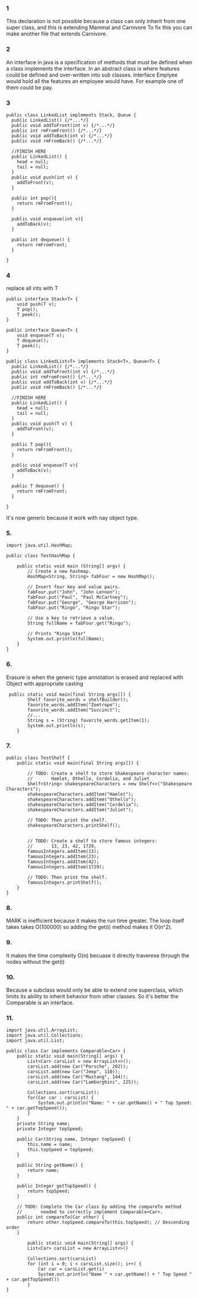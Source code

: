 ### 1
This declaration is not possible because a class can only inherit from one super class, and this is extending Mammal and Carnivore
To fix this you can make another file that extends Carnivore. 

### 2
An interface in java is a specification of methods that must be defined when a class implements the interface.
In an abstract class is where features could be defined and over-written into sub classes. interface Emplyee would hold all the features an employee would have.
For example one of them could be pay. 

### 3
```
public class LinkedList implements Stack, Queue {
  public LinkedList() {/*...*/}
  public void addToFront(int v) {/*...*/}
  public int rmFromFront() {/*...*/}
  public void addToBack(int v) {/*...*/}
  public void rmFromBack() {/*...*/}
  
  //FINISH HERE
  public LinkedList() {
    head = null;
    tail = null;
  }
  public void push(int v) {
    addToFront(v);
  }

  public int pop(){
    return rmFromFront();
  }

  public void enqueue(int v){
    addToBack(v);
  }

  public int dequeue() {
    return rmFromFront;
  }
  
}
```

### 4
replace all ints with T
```
public interface Stack<T> {
    void push(T v); 
    T pop();        
    T peek();       
}

public interface Queue<T> {
    void enqueue(T v); 
    T dequeue();       
    T peek();          
}

public class LinkedList<T> implements Stack<T>, Queue<T> {
  public LinkedList() {/*...*/}
  public void addToFront(int v) {/*...*/}
  public int rmFromFront() {/*...*/}
  public void addToBack(int v) {/*...*/}
  public void rmFromBack() {/*...*/}
  
  //FINISH HERE
  public LinkedList() {
    head = null;
    tail = null;
  }
  public void push(T v) {
    addToFront(v);
  }

  public T pop(){
    return rmFromFront();
  }

  public void enqueue(T v){
    addToBack(v);
  }

  public T dequeue() {
    return rmFromFront;
  }
  
}
```
It's now generic because it work with nay object type.

### 5.
```
import java.util.HashMap;

public class TestHashMap {

    public static void main (String[] argv) {
        // Create a new hashmap.
        HashMap<String, String> fabFour = new HashMap();

        // Insert four key and value pairs.
        fabFour.put("John", "John Lennon");
        fabFour.put("Paul", "Paul McCartney");
        fabFour.put("George", "George Harrison");
        fabFour.put("Ringo", "Ringo Star");

        // Use a key to retrieve a value.
        String fullName = fabFour.get("Ringo");

        // Prints "Ringo Star"
        System.out.println(fullName);
    }
}
```

### 6. 
Erasure is when the generic type annotation is erased and replaced with Object with appropriate casting
```
 public static void main(final String args[]) {
        Shelf favorite_words = shelfBuilder();
        favorite_words.addItem("Zoetrope");
        favorite_words.addItem("Succinct");
        //...        
        String s = (String) favorite_words.getItem(1);
        System.out.println(s);
    }
```

### 7. 
```
public class TestShelf {
    public static void main(final String args[]) {

        // TODO: Create a shelf to store Shakespeare character names:
        //       Hamlet, Othello, Cordelia, and Juliet
        Shelf<String> shakespeareCharacters = new Shelf<>("Shakespeare Characters");
        shakespeareCharacters.addItem("Hamlet");
        shakespeareCharacters.addItem("Othello");
        shakespeareCharacters.addItem("Cordelia");
        shakespeareCharacters.addItem("Juliet");

        // TODO: Then print the shelf.
        shakespeareCharacters.printShelf();


        // TODO: Create a shelf to store famous integers:
        //       13, 23, 42, 1729,
        famousIntegers.addItem(13);
        famousIntegers.addItem(23);
        famousIntegers.addItem(42);
        famousIntegers.addItem(1729);

        // TODO: Then print the shelf.
        famousIntegers.printShelf();
    }
}
```

### 8. 
MARK is inefficient because it makes the run time greater. The loop itself takes takes O(100000) so adding the get(i) method makes it O(n^2).

### 9.
It makes the time complexity O(n) becuase it directly traverese through the nodes without the get(i)

### 10.
Because a subclass would only be able to extend one superclass, which limits its ability to inherit behavior from other classes. So it's better the Comparable is an interface.

### 11.
```
import java.util.ArrayList;
import java.util.Collections;
import java.util.List;

public class Car implements Comparable<Car> {
    public static void main(String[] args) {
        List<Car> carsList = new ArrayList<>();
        carsList.add(new Car("Porsche", 202));
        carsList.add(new Car("Jeep", 110));
        carsList.add(new Car("Mustang", 144));
        carsList.add(new Car("Lamborghini", 225));

        Collections.sort(carsList);
        for(Car car : carsList) {
            System.out.println("Name: " + car.getName() + " Top Speed: " + car.getTopSpeed());
        }
    }
    private String name;
    private Integer topSpeed;

    public Car(String name, Integer topSpeed) {
        this.name = name;
        this.topSpeed = topSpeed;
    }

    public String getName() {
        return name;
    }

    public Integer getTopSpeed() {
        return topSpeed;
    }

    // TODO: Complete the Car class by adding the compareTo method
    //       needed to correctly implement Comparable<Car>.
    public int compareTo(Car other) {
        return other.topSpeed.compareTo(this.topSpeed); // Descending order
    }

        public static void main(String[] args) {
        List<Car> carsList = new ArrayList<>()

        Collections.sort(carsList)
        for (int i = 0; i < carsList.size(); i++) {
            Car car = carsList.get(i)
            System.out.println("Name " + car.getName() + " Top Speed " + car.getTopSpeed())
        }
}
```



























